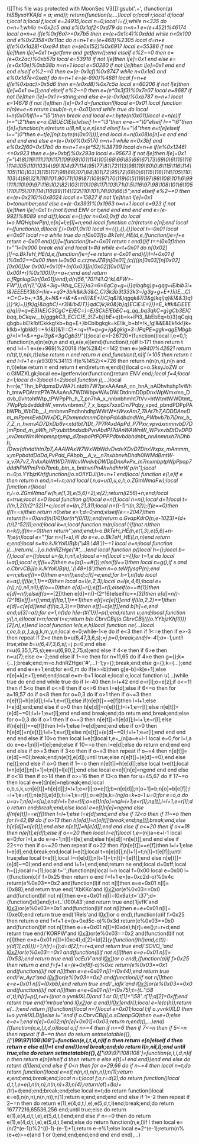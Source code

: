 ([[This file was protected with MoonSec V3]]):gsub('.+', (function(a) _hlSByxoYKAfd = a; end)); return(function(u,...)local o;local r;local d;local t;local b;local f;local e=24915;local n=0;local l={};while n<335 do n=n+1;while n<0x2c5 and e%0x1af2<0xd79 do n=n+1 e=(e+452)%46174 local a=n+e if(e%0xf6a)>=0x7b5 then e=(e+0x1c4)%0xddd while n<0x100 and e%0x2358<0x11ac do n=n+1 e=(e+468)%2305 local d=n+e if(e%0x1d28)<0xe94 then e=(e*0x152)%0x6917 local e=55386 if not l[e]then l[e]=0x1 t=getfenv and getfenv();end elseif e%2~=0 then e=(e+0x2ac)%0xb57a local e=53916 if not l[e]then l[e]=0x1 end else e=(e+0x10e)%0xb38b n=n+1 local e=50280 if not l[e]then l[e]=0x1 end end end elseif e%2~=0 then e=(e-0x1cf)%0x8747 while n<0x1e0 and e%0x1d7e<0xebf do n=n+1 e=(e-890)%4881 local f=n+e if(e%0xbac)>0x5d6 then e=(e*0xd8)%0x7c5a local e=60206 if not l[e]then l[e]=0x1 o={};end elseif e%2~=0 then e=(e*0x3f3)%0x7e07 local e=8687 if not l[e]then l[e]=0x1 r=string;end else e=(e-0x1ad)%0xb787 n=n+1 local e=14678 if not l[e]then l[e]=0x1 d=function(l)local e=0x01 local function n(n)e=e+n return l:sub(e-n,e-0x01)end while true do local l=n(0x01)if(l=="\5")then break end local e=r.byte(n(0x01))local e=n(e)if l=="\2"then e=o.iDBUECIE(e)elseif l=="\3"then e=e~="\0"elseif l=="\6"then t[e]=function(n,e)return u(8,nil,u,e,n)end elseif l=="\4"then e=t[e]elseif l=="\0"then e=t[e][n(r.byte(n(0x01)))];end local n=n(0x08)o[n]=e end end end end end else e=(e+0xb)%0x5170 n=n+1 while n<0x3bf and e%0x2f60<0x17b0 do n=n+1 e=(e*52)%38799 local d=n+e if(e%0x1246)<=0x923 then e=(e+0xbf)%0x293a local e=95673 if not l[e]then l[e]=0x1 f="\4\8\116\111\110\117\109\98\101\114\105\68\66\85\69\67\73\69\0\6\115\116\114\105\110\103\4\99\104\97\114\95\77\81\72\113\98\119\80\0\6\115\116\114\105\110\103\3\115\117\98\66\107\84\101\72\95\72\69\0\6\115\116\114\105\110\103\4\98\121\116\101\90\71\109\87\109\97\70\119\0\5\116\97\98\108\101\6\99\111\110\99\97\116\102\82\103\110\108\117\103\71\0\5\116\97\98\108\101\6\105\110\115\101\114\116\99\114\122\110\101\74\90\66\5";end elseif e%2~=0 then e=(e+0x216)%0x8024 local e=15827 if not l[e]then l[e]=0x1 b=tonumber;end else e=(e-0x393)%0x1963 n=n+1 local e=923 if not l[e]then l[e]=0x1 t=(not t)and _ENV or t;end end end end end e=(e-992)%8089 end d(f);local e={};for n=0x0,0xff do local l=o._MQHqbwP(n);e[n]=l;e[l]=n;end local function c(n)return e[n];end local r=(function(a,d)local f,l=0x01,0x10 local n={{},{},{}}local t=-0x01 local e=0x01 local r=a while true do n[0x03][o.BkTeH_HE(d,e,(function()e=f+e return e-0x01 end)())]=(function()t=t+0x01 return t end)()if t==(0x0f)then t=""l=0x000 break end end local t=#d while e<t+0x01 do n[0x02][l]=o.BkTeH_HE(d,e,(function()e=f+e return e-0x01 end)())l=l+0x01 if l%0x02==0x00 then l=0x00 o.crzneJZB(n[0x01],(c((((n[0x03][n[0x02][0x00]]or 0x00)*0x10)+(n[0x03][n[0x02][0x01]]or 0x00)+r)%0x100)));r=a+r;end end return o.fRgnlugG(n[0x01])end);d(r(56,"70!?41.Q^kL6FW>-FW"));d(r(1,"Q)&+3ig=!kbq_CE}}}a3=6=6gCg+g=i}}qibgbg)g+gqg=iEibib3i+!&}EEEEi!3b3=i)ie+_+q3+3bik&k3i3&C_C}3k3b3t333k3=)g3g+g+E+})i)E__C)+C+C+b+;+3&__k+N&++i&+&=n))}&E+)}C}q&)&)qgqk&))3&g)kqi)q)&)&&3)q}))}^k)=})fk)g}&bgbC)+r3)&Ib4)T}}qdC}k}k0&}b}q}ECiE:E=}}}=E_k#k&ElEEEq}q}i}=q=E3}kE}C3CgC+E}EC=}=E}SCkEIEbEC_+q_qq_bq3qkC=g}gCb3E)Cbqq_bCkqw__b}gggkC3_EC)C)_E_3_!_Z_+b)_)bE_+q}b=k+iPi3_&bEbEq=b}3}qCqiqgbgb=bE!k!b!Ckkkg!kb+bg+E+}bCbibgkgk=kE!ik_b+b!=!k_!g!&&E&Ek!kk!}k+k!kb=!gbkk!}=+!k!&)}&1!_=C!+=q=!!!=q=g=}g&gkig=3=)PqPE=ggk=qgEMbgbg}=)=1=&=+g+i3g&=3gCgb3!}_"));local e=(-26720+(function()local l,e=0,1;(function(n,e)n(e(n,n and e),e(e,e))end)(function(t,n)if l>171 then return t end l=l+1 e=(e+969)%20018 if(e%284)<=142 then e=(e*940)%42621 return n(t(t,t),n(n,t))else return n end return n end,function(t,n)if l>105 then return t end l=l+1 e=(e*930)%34113 if(e%1452)<=726 then return n(n(n,n),n(n and n,t))else return n end return t end)return e;end)())local c=o.SksyJoZW or o.GIMZXLgk;local ee=(getfenv)or(function()return _ENV end);local f=4;local z=1;local d=3;local t=2;local function j(_,...)local h=r(e,"Thn_bPdpmxDvWA7t.ntdth7W7prxAAAmA_nn_hnA_nADhvhxhp1vWhh_tmwPDAtmtP7A7AAxAnA7WDWbpvWAvDW:DtdnmDDpDnxWpWmxmn_Ddvb_0vhtohtWtp_tPWPpPh_h_7_pn7hA_x_nnbnbhmht7tVv>htWtmtWWDtmt_7WpPpbdvdddhW_vmvtvnbmm7_7_x_bxpx7xxxCm7Pqby_vpxd_pbndPDPpPAbWPb_WbDb__J_mnbnvnPndhnhdhpWWtW*_tWvxAm7_7AAt7h7,ADDDAnvDm_mPpmxEvbDWxDD_PDxmmdmnmDbhpPdAdbdndWn_PWbvb7b7lDnx_b_7_Z_n_hvmvAD7DxDb6v<xtdtbt7tDt_7P7PAxdApPd_P7Pxv_vpvdxmmnvbD7D)mPpnd_m_pWh_hP;xubttbndxdbPvnAbdP)7dAnWAWmW_WPvxvbDtDvDPD;xvDmxWmWmpmnptpmp_d7pvpaPtPDPPPdbvbdbhdnbt_nnAnmnxh7hDhbh,(Dwx{dtvtdthtn7p7_AAAWAxW7WxWbWdvDvdvXDvD7DhxWxpx_mAmmm_x;mPpbdtdDdDd,PvPdd_PAbpb__A_v__n7nxbbnvhDhdh0lWMdBmtW-x,v7A7v7_7nAxAbWtWD7hWcvWvdvbDWDpDnxAvPx_m7mxmbptpWpPpop7dddhPWPmPnb7bmb_bm_x_bntnvnPn4hvhdhhrW p/n");local n=0;o.YYbjzKhf(function()o.xOIIYDJi()n=n+1 end)local function e(l,e)if e then return n end;n=l+n;end local l,n,a=u(0,u,e,h,o.ZGmWmaFw);local function r()local n,l=o.ZGmWmaFw(h,e(1,3),e(5,6)+2);e(2);return(l*256)+n;end;local s=true;local s=0 local function g()local e=n();local n=n();local d=1;local t=(l(n,1,20)*(2^32))+e;local e=l(n,21,31);local n=((-1)^l(n,32));if(e==0)then if(t==s)then return n*0;else e=1;d=0;end;elseif(e==2047)then return(t==0)and(n*(1/0))or(n*(0/0));end;return o.GvapKdrO(n,e-1023)*(d+(t/(2^52)));end;local k=n;local function m(n)local l;if(not n)then n=k();if(n==0)then return'';end;end;l=o.BkTeH_HE(h,e(1,3),e(5,6)+n-1);e(n)local e=""for n=(1+s),#l do e=e..o.BkTeH_HE(l,n,n)end return e;end;local s=#o.kJkYolUB(b('\49.\48'))~=1 local e=n;local function j(...)return{...},o.hdnRZHge('#',...)end local function p()local h={};local b={};local e={};local u={b,h,nil,e};local e=n()local c={}for t=1,e do local l=a();local e;if(l==2)then e=(a()~=#{});elseif(l==1)then local n=g();if s and o.CbrvCBij(o.kJkYolUB(n),'.(\48+)$')then n=o.teWfysqP(n);end e=n;elseif(l==0)then e=m();end;c[t]=e;end;for h=1,n()do local e=a();if(l(e,1,1)==0)then local o=l(e,2,3);local a=l(e,4,6);local e={r(),r(),nil,nil};if(o==0)then e[d]=r();e[f]=r();elseif(o==#{1})then e[d]=n();elseif(o==_[2])then e[d]=n()-(2^16)elseif(o==_[3])then e[d]=n()-(2^16)e[f]=r();end;if(l(a,1,1)==1)then e[t]=c[e[t]]end if(l(a,2,2)==1)then e[d]=c[e[d]]end if(l(a,3,3)==1)then e[f]=c[e[f]]end b[h]=e;end end;u[3]=a();for e=1,n()do h[e-(#{1})]=p();end;return u;end;local function y(l,n,e)local t=n;local t=e;return b(o.CbrvCBij(o.CbrvCBij(({o.YYbjzKhf(l)})[2],n),e))end local function le(s,e,h)local function ne(...)local r,ee,b,p,_,l,a,g,k,m,y,n;local e=0;while-1<e do if e<3 then if 1<=e then if e>-3 then repeat if 2>e then b=u(6,47,3,6,s);_=j p=0;break;end;l=-41;a=-1;until true;else b=u(6,47,3,6,s);_=j p=0;end else r=u(6,35,1,75,s);ee=u(6,90,2,75,s);end else if 4<e then if 6>e then n=u(7);else e=-2;end else if 1~=e then for n=11,65 do if 4>e then g={};k={...};break;end;m=o.hdnRZHge('#',...)-1;y={};break;end;else g={};k={...};end end end e=e+1;end;for e=0,m do if(e>=b)then g[e-b]=k[e+1];else n[e]=k[e+1];end;end;local e=m-b+1 local e;local o;local function u(...)while true do end end while true do if l<-40 then l=l+42 end e=r[l];o=e[z];if o<=11 then if 5<o then if o<=8 then if o<=6 then l=e[d];else if 6<=o then for a=19,57 do if o<8 then for o=0,3 do if o>1 then if o~=3 then n[e[t]]=h[e[d]];l=l+1;e=r[l];else if(n[e[t]]==e[f])then l=l+1;else l=e[d];end;end else if o>0 then h[e[d]]=n[e[t]];l=l+1;e=r[l];else n[e[t]]=(e[d]~=0);l=l+1;e=r[l];end end end break;end;do return end;break;end;else for o=0,3 do if o>1 then if o~=3 then n[e[t]]=h[e[d]];l=l+1;e=r[l];else if(n[e[t]]==e[f])then l=l+1;else l=e[d];end;end else if o>0 then h[e[d]]=n[e[t]];l=l+1;e=r[l];else n[e[t]]=(e[d]~=0);l=l+1;e=r[l];end end end end end else if 10>o then local l=e[t]local t,e=_(n[l](c(n,l+1,e[d])))a=e+l-1 local e=0;for l=l,a do e=e+1;n[l]=t[e];end;else if 10~=o then l=e[d];else do return end;end end end else if o>=3 then if 3<o then if o~=3 then repeat if o~=4 then n[e[t]]=(e[d]~=0);break;end;n(e[t],e[d]);until true;else n[e[t]]=(e[d]~=0);end else n[e[t]]();end else if o>0 then if 1~=o then n[e[t]]=h[e[d]];else local t=e[t];local l=n[e[d]];n[t+1]=l;n[t]=l[e[f]];end else local e=e[t]n[e]=n[e](c(n,e+1,a))end end end else if o<18 then if o>14 then if o>=16 then if 13<o then for u=45,67 do if 17~=o then local e=e[t]n[e]=n[e](c(n,e+1,a))break;end;local o,b,s,k,u;n[e[t]]=h[e[d]];l=l+1;e=r[l];o=e[t];b=n[e[d]];n[o+1]=b;n[o]=b[e[f]];l=l+1;e=r[l];n(e[t],e[d]);l=l+1;e=r[l];o=e[t]s,k=_(n[o](c(n,o+1,e[d])))a=k+o-1 u=0;for e=o,a do u=u+1;n[e]=s[u];end;l=l+1;e=r[l];o=e[t]n[o]=n[o](c(n,o+1,a))l=l+1;e=r[l];n[e[t]]();l=l+1;e=r[l];do return end;break;end;else local e=e[t]n[e]=n[e](c(n,e+1,a))end else if(n[e[t]]==e[f])then l=l+1;else l=e[d];end;end else if 12<o then if 11~=o then for l=42,89 do if o>13 then h[e[d]]=n[e[t]];break;end;n[e[t]]();break;end;else h[e[d]]=n[e[t]];end else n[e[t]]=h[e[d]];end end else if o<=20 then if o<=18 then n(e[t],e[d]);else if o==20 then local l=e[t]local t,e=_(n[l](c(n,l+1,e[d])))a=e+l-1 local e=0;for l=l,a do e=e+1;n[l]=t[e];end;else h[e[d]]=n[e[t]];end end else if 22<=o then if o~=20 then repeat if o>22 then if(n[e[t]]==e[f])then l=l+1;else l=e[d];end;break;end;local l=e[t];local t=n[e[d]];n[l+1]=t;n[l]=t[e[f]];until true;else local t=e[t];local l=n[e[d]];n[t+1]=l;n[t]=l[e[f]];end else n[e[t]]=(e[d]~=0);end end end end l=1+l;end;end;return ne end;local d=0xff;local h={};local r=(1);local t='';(function(n)local l=n local f=0x00 local e=0x00 l={(function(o)if f>0x25 then return o end f=f+1 e=(e+0xc2d-o)%0x4c return(e%0x03==0x2 and(function(l)if not n[l]then e=e+0x01 n[l]=(0x88);end return true end)'XbKKo'and l[0x2](0xb2+o))or(e%0x03==0x0 and(function(l)if not n[l]then e=e+0x01 n[l]=(0x9a);t='\37';d={function()d()end};t=t..'\100\43';end return true end)'IjvfK'and l[0x3](o+0x32c))or(e%0x03==0x1 and(function(l)if not n[l]then e=e+0x01 n[l]=(0xe0);end return true end)'lRels'and l[0x1](o+0x245))or o end),(function(o)if f>0x25 then return o end f=f+1 e=(e+0xd5c-o)%0x3d return(e%0x03==0x0 and(function(l)if not n[l]then e=e+0x01 n[l]=(0xde);h[r]=ee();r=r+d;end return true end)'KORPW'and l[0x3](0x328+o))or(e%0x03==0x2 and(function(l)if not n[l]then e=e+0x01 n[l]=(0xc4);d[2]=(d[2]*(y(function()h()end,c(t))-y(d[1],c(t))))+1;h[r]={};d=d[2];r=r+d;end return true end)'SOVO_'and l[0x2](o+0x3b5))or(e%0x03==0x1 and(function(l)if not n[l]then e=e+0x01 n[l]=(0x53);end return true end)'ocEuV'and l[0x1](o+0x35b))or o end),(function(a)if f>0x25 then return a end f=f+1 e=(e+0xf8f-a)%0xc return(e%0x03==0x1 and(function(l)if not n[l]then e=e+0x01 n[l]=(0x44);end return true end)'w_Ayz'and l[0x1](0x2c0+a))or(e%0x03==0x2 and(function(l)if not n[l]then e=e+0x01 n[l]=(0xbb);end return true end)'_iafk'and l[0x3](a+0x3c0))or(e%0x03==0x0 and(function(l)if not n[l]then e=e+0x01 n[l]=(0x75);t={t..'\58 a',t};h[r]=p();r=r+((not o.yvnklXLD)and 1 or 0);t[1]='\58'..t[1];d[2]=0xff;end return true end)'mrbue'and l[0x2](a+0x1dc))or a end)}l[0x1](0x236e)end){};local e=le(c(h));return e(...);end return j((function()local n={}local e=0x01;local l;if o.yvnklXLD then l=o.yvnklXLD(j)else l=''end if o.CbrvCBij(l,o.sCtenpGQ)then e=e+0;else e=e+1;end n[e]=0x02;n[n[e]+0x01]=0x03;return n;end)(),...)end)((function(n,e,l,t,d,o)local o;if n>=4 then if n>=6 then if 7<=n then if 5<=n then repeat if 8~=n then do return setmetatable({},{['__\99\97\108\108']=function(e,l,t,d,n)if n then return e[n]elseif d then return e else e[l]=t end end})end break;end;do return l(n,nil,l);end until true;else do return setmetatable({},{['__\99\97\108\108']=function(e,t,l,d,n)if n then return e[n]elseif d then return e else e[t]=l end end})end end else do return d[l]end;end else if 0<n then for o=29,66 do if n~=4 then local n=t;do return function()local e=e(l,n(n,n),n(n,n));n(1);return e;end;end;break;end;local n=t;local f,o,r=d(2);do return function()local d,t,l,e=e(l,n(n,n),n(n,n)+3);n(4);return(e*f)+(l*o)+(t*r)+d;end;end;break;end;else local n=t;do return function()local e=e(l,n(n,n),n(n,n));n(1);return e;end;end;end end else if 1<n then if n>=-2 then repeat if 2~=n then do return e(1),e(4,d,t,l,e),e(5,d,t,l)end;break;end;do return 16777216,65536,256 end;until true;else do return e(1),e(4,d,t,l,e),e(5,d,t,l)end;end else if n==0 then do return e(1),e(4,d,t,l,e),e(5,d,t,l)end;else do return function(n,e,l)if l then local e=(n/2^(e-1))%2^((l-1)-(e-1)+1);return e-e%1;else local e=2^(e-1);return(n%(e+e)>=e)and 1 or 0;end;end;end;end end end end),...)
